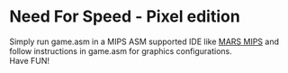 # Need For Speed - Pixel edition
Simply run game.asm in a MIPS ASM supported IDE like [MARS MIPS](http://courses.missouristate.edu/KenVollmar/MARS/) and follow instructions in game.asm for graphics configurations. <br />
Have FUN!
